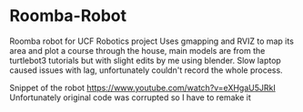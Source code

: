 # Roomba-Robot
Roomba robot for UCF Robotics project
Uses gmapping and RVIZ to map its area and plot a course through the house, main models are from the turtlebot3 tutorials but with slight edits by me using blender. 
Slow laptop caused issues with lag, unfortunately couldn't record the whole process.


Snippet of the robot  https://www.youtube.com/watch?v=eXHgaU5JRkI
Unfortunately original code was corrupted so I have to remake it

